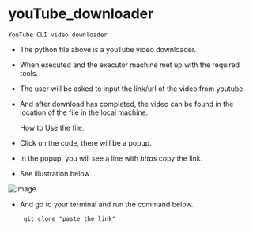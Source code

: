 # youTube_downloader
    YouTube CLI video downloader

- The python file above is a youTube video downloader.
- When executed and the executor machine met up with the required tools.
- The  user will be asked to input the link/url of the video from youtube.
- And after download has completed, the video can be found in the location of the file in the local machine.

    How to Use the file.
- Click on the code, there will be a popup.
- In the popup, you will see a line with <em>https</em> copy the link.
- See illustration below

![image](https://user-images.githubusercontent.com/94757579/192912395-2c760af8-5f5b-4e92-9063-6460c929bdb9.png)

- And go to your terminal and run the command below.
    
    <code> git clone "paste the link" </code>



